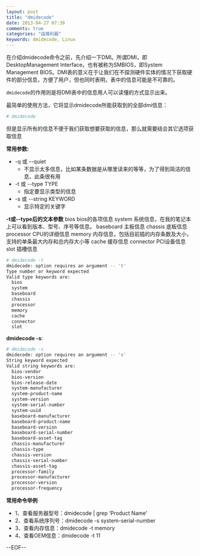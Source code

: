 ```yaml
---
layout: post
title: "dmidecode"
date: 2013-04-27 07:39
comments: true
categories: "运维利器"
keywords: dmidecode, Linux
---
```


在介绍dmidecode命令之前，先介绍一下DMI。所谓DMI，即DesktopManagement Interface。也有被称为SMBIOS，即System Management BIOS。DMI表的意义在于让我们在不探测硬件实体的情况下获取硬件的部分信息，方便了用户，但也同时表明，表中的信息可能是不可靠的。


`dmidecode`的作用则是将DMI表中的信息用人可以读懂的方式显示出来。 

最简单的使用方法，它将显示dmidecode所能获取到的全部dmi信息：
``` bash
# dmidecode
```

但是显示所有的信息不便于我们获取想要获取的信息，那么就需要结合其它选项获取信息

__常用参数:__

* -q 或 --quiet
	* 不显示太多信息，比如某条数据是从哪里读来的等等，为了得到简洁的信息，此条很有用
* -t 或 --type TYPE
	* 指定要显示类型的信息
* -s 或 --string KEYWORD
	* 显示特定的关键字


__-t或--type后的文本参数__
	bios 		bios的各项信息
	system 		系统信息，在我的笔记本上可以看到版本、型号、序号等信息。
	baseboard 	主板信息
	chassis 	底板信息
	processor 	CPU的详细信息
	memory 		内存信息，包括目前插的内存条数及大小，支持的单条最大内存和总内存大小等
	cache 		缓存信息
	connector 	PCI设备信息
	slot 		插槽信息 



``` bash
# dmidecode -t 
dmidecode: option requires an argument -- 't'
Type number or keyword expected
Valid type keywords are:
  bios
  system
  baseboard
  chassis
  processor
  memory
  cache
  connector
  slot
```

__dmidecode -s__:
``` bash
# dmidecode -s
dmidecode: option requires an argument -- 's'
String keyword expected
Valid string keywords are:
  bios-vendor
  bios-version
  bios-release-date
  system-manufacturer
  system-product-name
  system-version
  system-serial-number
  system-uuid
  baseboard-manufacturer
  baseboard-product-name
  baseboard-version
  baseboard-serial-number
  baseboard-asset-tag
  chassis-manufacturer
  chassis-type
  chassis-version
  chassis-serial-number
  chassis-asset-tag
  processor-family
  processor-manufacturer
  processor-version
  processor-frequency
```

__常用命令举例__

* 1、查看服务器型号：dmidecode | grep 'Product Name'
* 2、查看系统序列号：dmidecode -s system-serial-number
* 3、查看内存信息：dmidecode -t memory
* 4、查看OEM信息：dmidecode -t 11

--EOF--
